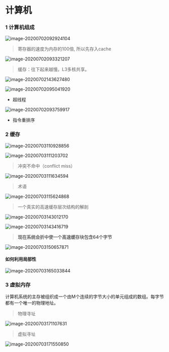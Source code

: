 # 计算机

### 1 计算机组成

![image-20200702092924104](C:\Users\Xuan\AppData\Roaming\Typora\typora-user-images\image-20200702092924104.png)

> 寄存器的速度为内存的100倍, 所以先存入cache

![image-20200702093321207](C:\Users\Xuan\AppData\Roaming\Typora\typora-user-images\image-20200702093321207.png)

> 缓存：往下起来越慢。L3多核共享。

![image-20200702143627480](C:\Users\Xuan\AppData\Roaming\Typora\typora-user-images\image-20200702143627480.png)

![image-20200702095041920](C:\Users\Xuan\AppData\Roaming\Typora\typora-user-images\image-20200702095041920.png)

- 超线程

 ![image-20200702093759917](C:\Users\Xuan\AppData\Roaming\Typora\typora-user-images\image-20200702093759917.png)



- 指令重排序



### 2 缓存

![image-20200703110928856](C:\Users\Xuan\AppData\Roaming\Typora\typora-user-images\image-20200703110928856.png)

![image-20200703111203702](C:\Users\Xuan\AppData\Roaming\Typora\typora-user-images\image-20200703111203702.png)

> 冲突不命中（conflict miss）

![image-20200703111634594](C:\Users\Xuan\AppData\Roaming\Typora\typora-user-images\image-20200703111634594.png)

> 术语

![image-20200703115624868](C:\Users\Xuan\AppData\Roaming\Typora\typora-user-images\image-20200703115624868.png)

> 一个真实的高速缓存层次结构的解剖

![image-20200703143012170](C:\Users\Xuan\AppData\Roaming\Typora\typora-user-images\image-20200703143012170.png)

![image-20200703143416719](C:\Users\Xuan\AppData\Roaming\Typora\typora-user-images\image-20200703143416719.png)

> **现在系统会折中使一个高速缓存块包含64个字节**

![image-20200703150657871](C:\Users\Xuan\AppData\Roaming\Typora\typora-user-images\image-20200703150657871.png)

#### 如何利用局部性

![image-20200703165033844](C:\Users\Xuan\AppData\Roaming\Typora\typora-user-images\image-20200703165033844.png)



### 3 虚拟内存

计算机系统的主存被组织成一个由M个连续的字节大小的单元组成的数组。每字节都有一个唯一的物理地址。

> 物理寻址

![image-20200703171107631](C:\Users\Xuan\AppData\Roaming\Typora\typora-user-images\image-20200703171107631.png)

> 虚拟寻址

![image-20200703171550850](C:\Users\Xuan\AppData\Roaming\Typora\typora-user-images\image-20200703171550850.png)